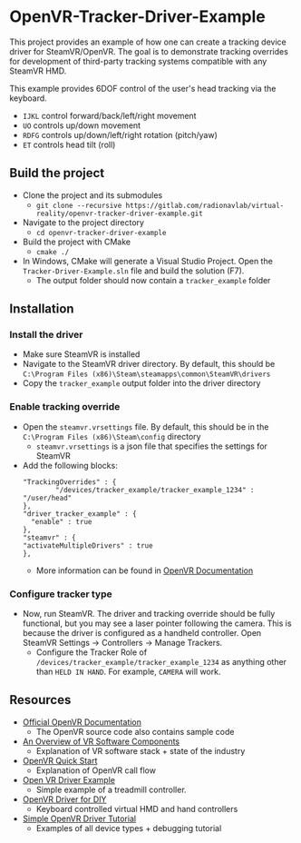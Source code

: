 # OpenVR-Tracker-Driver-Example

This project provides an example of how one can create a tracking device driver for SteamVR/OpenVR. The goal is to demonstrate tracking overrides for development of third-party tracking systems compatible with any SteamVR HMD.

This example provides 6DOF control of the user's head tracking via the keyboard.
- `IJKL` control forward/back/left/right movement
- `UO` controls up/down movement
- `RDFG` controls up/down/left/right rotation (pitch/yaw)
- `ET` controls head tilt (roll)

## Build the project
- Clone the project and its submodules
    - `git clone --recursive https://gitlab.com/radionavlab/virtual-reality/openvr-tracker-driver-example.git`
- Navigate to the project directory
    - `cd openvr-tracker-driver-example`
- Build the project with CMake
    - `cmake ./`
- In Windows, CMake will generate a Visual Studio Project. Open the `Tracker-Driver-Example.sln` file and build the solution (F7).
    - The output folder should now contain a `tracker_example` folder

## Installation
### Install the driver
- Make sure SteamVR is installed
- Navigate to the SteamVR driver directory. By default, this should be `C:\Program Files (x86)\Steam\steamapps\common\SteamVR\drivers`
- Copy the `tracker_example` output folder into the driver directory

### Enable tracking override
- Open the `steamvr.vrsettings` file. By default, this should be in the `C:\Program Files (x86)\Steam\config` directory
    - `steamvr.vrsettings` is a json file that specifies the settings for SteamVR
- Add the following blocks:
    ```
    "TrackingOverrides" : {
            "/devices/tracker_example/tracker_example_1234" : "/user/head"
   },
   "driver_tracker_example" : {
      "enable" : true
   },
   "steamvr" : {
    "activateMultipleDrivers" : true
    },
    ```
    - More information can be found in [OpenVR Documentation](https://github.com/ValveSoftware/openvr/wiki/TrackingOverrides)

### Configure tracker type
- Now, run SteamVR. The driver and tracking override should be fully functional, but you may see a laser pointer following the camera. This is because the driver is configured as a handheld controller. Open SteamVR Settings -> Controllers -> Manage Trackers.
    - Configure the Tracker Role of `/devices/tracker_example/tracker_example_1234` as anything other than `HELD IN HAND`. For example, `CAMERA` will work.

## Resources
- [Official OpenVR Documentation](https://github.com/ValveSoftware/openvr/wiki)
    - The OpenVR source code also contains sample code
- [An Overview of VR Software Components](https://fredemmott.com/blog/2022/05/29/vr-software-components.html)
    - Explanation of VR software stack + state of the industry
- [OpenVR Quick Start](https://github.com/osudrl/CassieVrControls/wiki/OpenVR-Quick-Start)
    - Explanation of OpenVR call flow
- [Open VR Driver Example](https://github.com/finallyfunctional/openvr-driver-example)
    - Simple example of a treadmill controller.
- [OpenVR Driver for DIY](https://github.com/r57zone/OpenVR-driver-for-DIY)
    - Keyboard controlled virtual HMD and hand controllers
- [Simple OpenVR Driver Tutorial](https://github.com/terminal29/Simple-OpenVR-Driver-Tutorial/blob/master/README.md)
    - Examples of all device types + debugging tutorial
